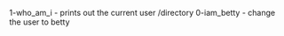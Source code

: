 1-who_am_i     -     prints out the current user /directory
0-iam_betty    -      change the user to betty
